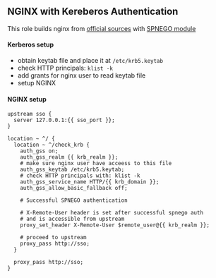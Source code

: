 ## NGINX with Kereberos Authentication
This role builds nginx from [official sources](https://nginx.org/download)
with [SPNEGO module](https://github.com/stnoonan/spnego-http-auth-nginx-module.git)

#### Kerberos setup
- obtain keytab file and place it at `/etc/krb5.keytab`
- check HTTP principals: `klist -k`
- add grants for nginx user to read keytab file
- setup NGINX

#### NGINX setup
```
upstream sso {
  server 127.0.0.1:{{ sso_port }};
}

location ~ ^/ {
  location ~ ^/check_krb {
    auth_gss on;
    auth_gss_realm {{ krb_realm }};
    # make sure nginx user have acceess to this file
    auth_gss_keytab /etc/krb5.keytab;
    # check HTTP principals with: klist -k
    auth_gss_service_name HTTP/{{ krb_domain }};
    auth_gss_allow_basic_fallback off;

    # Successful SPNEGO authentication

    # X-Remote-User header is set after successful spnego auth
    # and is accessible from upstream
    proxy_set_header X-Remote-User $remote_user@{{ krb_realm }};

    # proceed to upstream
    proxy_pass http://sso;
  }

  proxy_pass http://sso;
}
```
